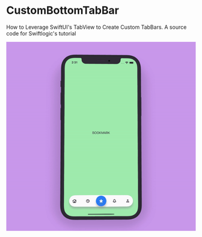 # CustomBottomTabBar
How to Leverage SwiftUI's TabView to Create Custom TabBars. A source code for Swiftlogic's tutorial


![](https://github.com/SwiftLogic/CustomBottomTabBar/blob/master/Demo/customBottomTabDemo.gif)
